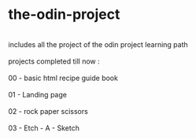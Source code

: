 # the-odin-project  
<br>includes all the project of the odin project learning path</br>
<br>projects completed till now :</br>
<br> 00 - basic html recipe guide book</br>
<br> 01 - Landing page </br>
<br >02 - rock paper scissors </br>
<br >03 - Etch - A - Sketch </br>

